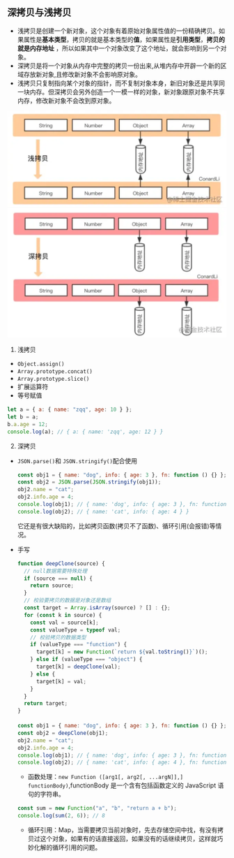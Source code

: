 ## 深拷贝与浅拷贝

- 浅拷贝是创建一个新对象，这个对象有着原始对象属性值的一份精确拷贝。如果属性是**基本类型**，拷贝的就是基本类型的**值**，如果属性是**引用类型**，**拷贝的就是内存地址** ，所以如果其中一个对象改变了这个地址，就会影响到另一个对象。
- 深拷贝是将一个对象从内存中完整的拷贝一份出来,从堆内存中开辟一个新的区域存放新对象,且修改新对象不会影响原对象。
- 浅拷贝只复制指向某个对象的指针，而不复制对象本身，新旧对象还是共享同一块内存。但深拷贝会另外创造一个一模一样的对象，新对象跟原对象不共享内存，修改新对象不会改到原对象。

<img src="./imgs/浅拷贝.jpg" />
<img src="./imgs/深拷贝.jpg" />

1. 浅拷贝

- `Object.assign()`
- `Array.prototype.concat()`
- `Array.prototype.slice()`
- 扩展运算符
- 等号赋值

```js
let a = { a: { name: "zqq", age: 10 } };
let b = a;
b.a.age = 12;
console.log(a); // { a: { name: 'zqq', age: 12 } }
```

2. 深拷贝

- `JSON.parse()`和 `JSON.stringify()`配合使用

  ```js
  const obj1 = { name: "dog", info: { age: 3 }, fn: function () {} };
  const obj2 = JSON.parse(JSON.stringify(obj1));
  obj2.name = "cat";
  obj2.info.age = 4;
  console.log(obj1); // { name: 'dog', info: { age: 3 }, fn: function(){} }
  console.log(obj2); // { name: 'cat', info: { age: 4 } }
  ```

  它还是有很大缺陷的，比如拷贝函数(拷贝不了函数)、循环引用(会报错)等情况。

- 手写

  ```js
  function deepClone(source) {
    // null数据需要特殊处理
    if (source === null) {
      return source;
    }
    // 校验要拷贝的数据是对象还是数组
    const target = Array.isArray(source) ? [] : {};
    for (const k in source) {
      const val = source[k];
      const valueType = typeof val;
      // 校验拷贝的数据类型
      if (valueType === "function") {
        target[k] = new Function(`return ${val.toString()}`)();
      } else if (valueType === "object") {
        target[k] = deepClone(val);
      } else {
        target[k] = val;
      }
    }
    return target;
  }

  const obj1 = { name: "dog", info: { age: 3 }, fn: function () {} };
  const obj2 = deepClone(obj1);
  obj2.name = "cat";
  obj2.info.age = 4;
  console.log(obj1); // { name: 'dog', info: { age: 3 }, fn: function(){} }
  console.log(obj2); // { name: 'cat', info: { age: 4 }, fn: function(){} }
  ```

  - 函数处理：`new Function ([arg1[, arg2[, ...argN]],] functionBody)`,functionBody 是一个含有包括函数定义的 JavaScript 语句的字符串。

  ```js
  const sum = new Function("a", "b", "return a + b");
  console.log(sum(2, 6)); // 8
  ```

  - 循环引用：Map，当需要拷贝当前对象时，先去存储空间中找，有没有拷贝过这个对象，如果有的话直接返回，如果没有的话继续拷贝，这样就巧妙化解的循环引用的问题。
